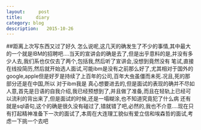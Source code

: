 ```yaml
---
layout:     post
title:     diary
category: blog
description:   2015-10-26
---
```


##距离上次写东西又过了好久
怎么说呢,这几天的确发生了不少的事情,其中最大的一个就是IBM的招聘吧....当天的宣讲会的确是去了,但是出乎意料的是,并没有多少人去,我们系也仅仅去了两个,包括我,然后听了宣讲会,没想到竟然没有
笔试,直接在线投简历,然后就开始选人面试,可能ibm是没有之前那么好了,尤其相对于国外的google,apple但是好歹是持续了上百年的公司,百年大虫虽僵而未死.况且,死的那部分还是在中国,所以 对于ibm我是
真心想要进去的,但是面试的表现的确并不尽如人意,首先是日语的自我介绍,我已经预想到了,并且做了准备,而且在轻轨上已经可以流利的背出来了,但是面试的时候,还是一塌糊涂,也不知道究竟犯了什么病
还有就是sql语句,这个的确是很久没有碰过了,错就错了吧,必然的,我也不介意....现在只有打起精神准备下一次的面试了,本周在大连理工貌似有爱立信和埃森哲的面试,考虑一下挑一个去吧